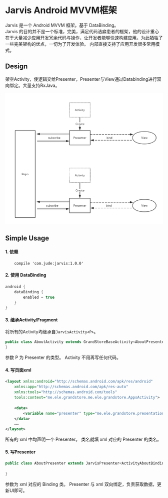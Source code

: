 # Jarvis Android MVVM框架
Jarvis 是一个 Android MVVM 框架。基于 DataBinding。  
Jarvis 的目的并不是一个标准，完美，满足代码洁癖患者的框架，他的设计重心在于大量减少应用开发冗余代码与操作，让开发者能够快速构建应用。为此牺牲了一些完美架构的优点，一切为了开发体验。
内部直接支持了应用开发很多常用模式。


## Design
架空Activity，使逻辑交给Presenter，Presenter与View通过Databinding进行双向绑定。大量支持RxJava。

![](img/image.png)


## Simple Usage

#### 1. 依赖
```grovvy
    compile 'com.jude:jarvis:1.0.0'
```

#### 2. 使用 DataBinding

```groovy
android {
    dataBinding {
        enabled = true
    }
}
```

#### 3. 继承Activity/Fragment
将所有的Activity均继承自`JarvisActivity<P>`。
```java
public class AboutActivity extends GrandStoreBaseActivity<AboutPresenter>{
}
```
参数 P 为 Presenter 的类型。
Activity 不用再写任何代码。
#### 4. 写页面xml
```xml
<layout xmlns:android="http://schemas.android.com/apk/res/android"
    xmlns:app="http://schemas.android.com/apk/res-auto"
    xmlns:tools="http://schemas.android.com/tools"
    tools:context="me.ele.grandstore.me.ele.grandstore.AppsActivity">

    <data>
        <variable name="presenter" type="me.ele.grandstore.presentation.AboutPresenter"/>
    </data>
    ……
</layout>
```
所有的 xml 中均声明一个 Presenter。 类名就填 xml 对应的 Presenter 的类名。

#### 5. 写Presenter
```java
public class AboutPresenter extends JarvisPresenter<ActivityAboutBinding> {

}
```
参数为 xml 对应的 Binding 类。
Presenter 与 xml 双向绑定，负责获取数据，更新UI即可。